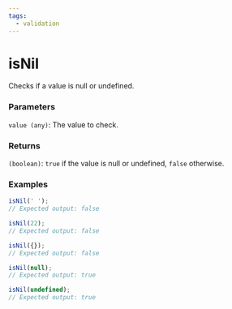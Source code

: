 ```yaml
---
tags:
  - validation
---
```


# isNil

Checks if a value is null or undefined.

### Parameters

`value (any)`: The value to check.

### Returns

`(boolean)`: `true` if the value is null or undefined, `false` otherwise.

### Examples

```ts
isNil(' ');
// Expected output: false

isNil(22);
// Expected output: false

isNil({});
// Expected output: false

isNil(null);
// Expected output: true

isNil(undefined);
// Expected output: true
```
